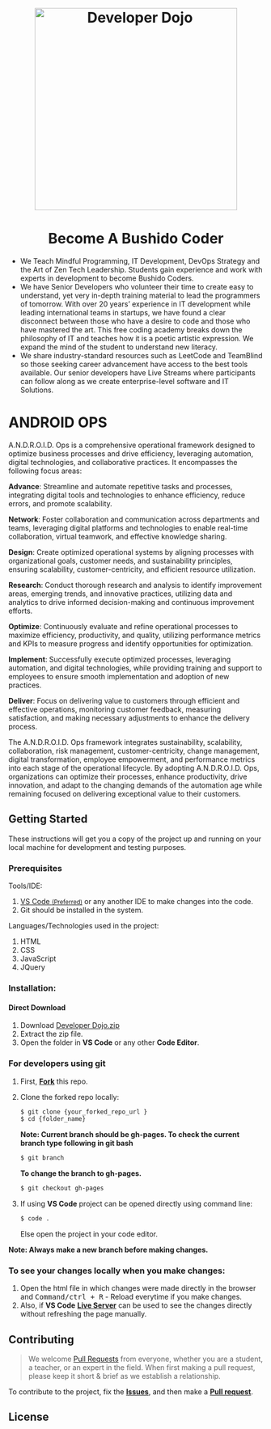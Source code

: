 <h1 align="center">
  <br>
  <img src="https://github.com/taolearning/developerdojo/blob/gh-pages/images/logo.svg" alt="Developer Dojo" width="400">
</h1>
<h1 align="center">Become A Bushido Coder</h1>

- We Teach Mindful Programming, IT Development, DevOps Strategy and the Art of Zen Tech Leadership. Students gain experience and work with experts in development to become Bushido Coders.
- We have Senior Developers who volunteer their time to create easy to understand, yet very in-depth training material to lead the programmers of tomorrow. With over 20 years’ experience in IT development while leading international teams in startups, we have found a clear disconnect between those who have a desire to code and those who have mastered the art. This free coding academy breaks down the philosophy of IT and teaches how it is a poetic artistic expression. We expand the mind of the student to understand new literacy.
- We share industry-standard resources such as LeetCode and TeamBlind so those seeking career advancement have access to the best tools available. Our senior developers have Live Streams where participants can follow along as we create enterprise-level software and IT Solutions.

# ANDROID OPS

A.N.D.R.O.I.D. Ops is a comprehensive operational framework designed to optimize business processes and drive efficiency, leveraging automation, digital technologies, and collaborative practices. It encompasses the following focus areas:

**Advance**: Streamline and automate repetitive tasks and processes, integrating digital tools and technologies to enhance efficiency, reduce errors, and promote scalability.

**Network**: Foster collaboration and communication across departments and teams, leveraging digital platforms and technologies to enable real-time collaboration, virtual teamwork, and effective knowledge sharing.

**Design**: Create optimized operational systems by aligning processes with organizational goals, customer needs, and sustainability principles, ensuring scalability, customer-centricity, and efficient resource utilization.

**Research**: Conduct thorough research and analysis to identify improvement areas, emerging trends, and innovative practices, utilizing data and analytics to drive informed decision-making and continuous improvement efforts.

**Optimize**: Continuously evaluate and refine operational processes to maximize efficiency, productivity, and quality, utilizing performance metrics and KPIs to measure progress and identify opportunities for optimization.

**Implement**: Successfully execute optimized processes, leveraging automation, and digital technologies, while providing training and support to employees to ensure smooth implementation and adoption of new practices.

**Deliver**: Focus on delivering value to customers through efficient and effective operations, monitoring customer feedback, measuring satisfaction, and making necessary adjustments to enhance the delivery process.

The A.N.D.R.O.I.D. Ops framework integrates sustainability, scalability, collaboration, risk management, customer-centricity, change management, digital transformation, employee empowerment, and performance metrics into each stage of the operational lifecycle. By adopting A.N.D.R.O.I.D. Ops, organizations can optimize their processes, enhance productivity, drive innovation, and adapt to the changing demands of the automation age while remaining focused on delivering exceptional value to their customers.







## Getting Started
These instructions will get you a copy of the project up and running on your local machine for development and testing purposes.

### Prerequisites

Tools/IDE:
1. <a href="https://code.visualstudio.com/download">VS Code <small>(Preferred)</small></a> or any another IDE to make changes into the code.
2. Git should be installed in the system.

Languages/Technologies used in the project:
1. HTML
2. CSS
3. JavaScript
4. JQuery

### Installation:
#### Direct Download
1. Download <a href="https://github.com/taolearning/developerdojo/archive/gh-pages.zip" target="_blank">Developer Dojo.zip</a>
2. Extract the zip file.
3. Open the folder in <b>VS Code</b> or any other <b>Code Editor</b>.

### For developers using git
1. First, <a href="https://docs.github.com/en/free-pro-team@latest/github/getting-started-with-github/fork-a-repo"><b>Fork</b></a> this repo.

2. Clone the forked repo locally:
    ```sh
    $ git clone {your_forked_repo_url }
    $ cd {folder_name}
    ```
    **Note: Current branch should be gh-pages. To check the current branch type following in git bash**
    ```sh
    $ git branch
    ```
    <b>To change the branch to gh-pages.</b>

    ```sh
    $ git checkout gh-pages
    ```
3. If using <b>VS Code</b> project can be opened directly using command line:
    ```sh
    $ code .
    ```
   Else open the project in your code editor.

**Note: Always make a new branch before making changes.**


### To see your changes locally when you make changes:
1. Open the html file in which changes were made directly in the browser and <kbd>Command/ctrl + R</kbd> - Reload  everytime if you make changes.
2. Also, if <b>VS Code</b> <b><a href="https://marketplace.visualstudio.com/items?itemName=ritwickdey.LiveServer">Live Server</a></b> can be used to see the changes directly without refreshing the page manually.


## Contributing
> We welcome <a href="https://help.github.com/en/github/collaborating-with-issues-and-pull-requests/about-pull-requests" target="_blank">Pull Requests</a> from everyone, whether you are a student, a teacher, or an expert in the field. When first making a pull request, please keep it short &amp; brief as we establish a relationship.

To contribute to the project, fix the <a href="https://github.com/taolearning/developerdojo/issues"><b>Issues</b></a>, and then make a <a href="https://github.com/taolearning/developerdojo/pulls"><b>Pull request</b></a>.

## License


